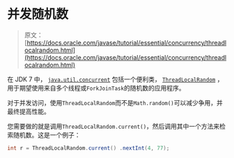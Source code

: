 # 并发随机数

> 原文： [https://docs.oracle.com/javase/tutorial/essential/concurrency/threadlocalrandom.html](https://docs.oracle.com/javase/tutorial/essential/concurrency/threadlocalrandom.html)

在 JDK 7 中， [`java.util.concurrent`](https://docs.oracle.com/javase/8/docs/api/java/util/concurrent/package-summary.html) 包括一个便利类， [`ThreadLocalRandom`](https://docs.oracle.com/javase/8/docs/api/java/util/concurrent/ThreadLocalRandom.html) ，用于期望使用来自多个线程或`ForkJoinTask`的随机数的应用程序。

对于并发访问，使用`ThreadLocalRandom`而不是`Math.random()`可以减少争用，并最终提高性能。

您需要做的就是调用`ThreadLocalRandom.current()`，然后调用其中一个方法来检索随机数。这是一个例子：

```java
int r = ThreadLocalRandom.current() .nextInt(4, 77);

```
